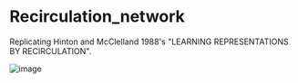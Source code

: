 # Recirculation_network

Replicating Hinton and McClelland 1988's "LEARNING REPRESENTATIONS BY RECIRCULATION".

![image](https://github.com/seantanabe/Recirculation_network/assets/170565753/784728c9-40fe-45d5-881f-813a7c1c8301)
